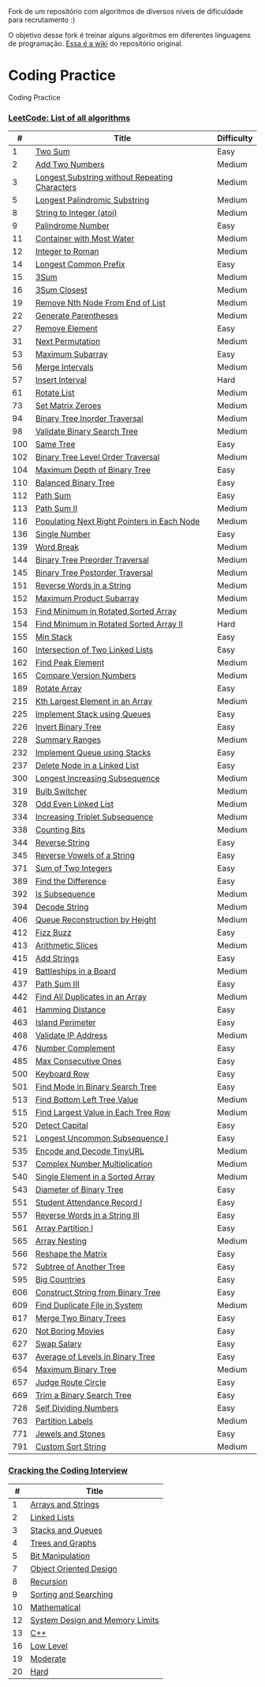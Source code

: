 Fork de um repositório com algoritmos de diversos níveis de dificuldade para recrutamento :)

O objetivo desse fork é treinar alguns algoritmos em diferentes linguagens de programação. [Essa é a wiki](https://github.com/ecpsampaio/recruitment/wiki) do repositório original.

# Coding Practice

Coding Practice

### [LeetCode: List of all algorithms](./LeetCode)

| # | Title | Difficulty |
|---| ----- | ---------- |
|1|[Two Sum](./LeetCode/Two%20Sum/README.md) |Easy|
|2|[Add Two Numbers](./LeetCode/Add%20Two%20Numbers/README.md) |Medium|
|3|[Longest Substring without Repeating Characters](./LeetCode/Longest%20Substring%20without%20Repeating%20Characters/README.md) |Medium|
|5|[Longest Palindromic Substring](./LeetCode/Longest%20Palindromic%20Substring/README.md) |Medium|
|8|[String to Integer (atoi)](./LeetCode/String%20to%20Integer/README.md) |Medium|
|9|[Palindrome Number](./LeetCode/Palindrome%20Number/README.md) |Easy|
|11|[Container with Most Water](./LeetCode/Container%20with%20Most%20Water/README.md) |Medium|
|12|[Integer to Roman](./LeetCode/Integer%20to%20Roman/README.md) |Medium|
|14|[Longest Common Prefix](./LeetCode/Longest%20Common%20Prefix/README.md) |Easy|
|15|[3Sum](./LeetCode/3Sum/README.md) |Medium|
|16|[3Sum Closest](./LeetCode/3Sum%20Closest/README.md) |Medium|
|19|[Remove Nth Node From End of List](./LeetCode/Remove%20Nth%20Node%20From%20End%20of%20List/README.md) |Medium|
|22|[Generate Parentheses](./LeetCode/Generate%20Parentheses/README.md) |Medium|
|27|[Remove Element](./LeetCode/Remove%20Element/README.md) |Easy|
|31|[Next Permutation](./LeetCode/Next%20Permutation/README.md) |Medium|
|53|[Maximum Subarray](./LeetCode/Maximum%20Subarray/README.md) |Easy|
|56|[Merge Intervals](./LeetCode/Merge%20Intervals/README.md) |Medium|
|57|[Insert Interval](./LeetCode/Insert%20Interval/README.md) |Hard|
|61|[Rotate List](./LeetCode/Rotate%20List/README.md) |Medium|
|73|[Set Matrix Zeroes](./LeetCode/Set%20Matrix%20Zeroes/README.md) |Medium|
|94|[Binary Tree Inorder Traversal](./LeetCode/Binary%20Tree%20Inorder%20Traversal/README.md) |Medium|
|98|[Validate Binary Search Tree](./LeetCode/Validate%20Binary%20Search%20Tree/README.md) |Medium|
|100|[Same Tree](./LeetCode/Same%20Tree/README.md) |Easy|
|102|[Binary Tree Level Order Traversal](./LeetCode/Binary%20Tree%20Level%20Order%20Traversal/README.md) |Medium|
|104|[Maximum Depth of Binary Tree](./LeetCode/Maximum%20Depth%20of%20Binary%20Tree/README.md) |Easy|
|110|[Balanced Binary Tree](./LeetCode/Balanced%20Binary%20Tree/README.md) |Easy|
|112|[Path Sum](./LeetCode/Path%20Sum/README.md) |Easy|
|113|[Path Sum II](./LeetCode/Path%20Sum%20II/README.md) |Medium|
|116|[Populating Next Right Pointers in Each Node](./LeetCode/Populating%20Next%20Right%20Pointers%20in%20Each%20Node/README.md) |Medium|
|136|[Single Number](./LeetCode/Single%Number/README.md) |Easy|
|139|[Word Break](./LeetCode/Word%20Break/README.md) |Medium|
|144|[Binary Tree Preorder Traversal](./LeetCode/Binary%20Tree%20Preorder%20Traversal/README.md) |Medium|
|145|[Binary Tree Postorder Traversal](./LeetCode/Binary%20Tree%20Postorder%20Traversal/README.md) |Medium|
|151|[Reverse Words in a String](./LeetCode/Reverse%20Words%20in%20a%20String/README.md) |Medium|
|152|[Maximum Product Subarray](./LeetCode/Maximum%20Product%20Subarray/README.md) |Medium|
|153|[Find Minimum in Rotated Sorted Array](./LeetCode/Find%20Minimum%20in%20Rotated%20Sorted%20Array/README.md) |Medium|
|154|[Find Minimum in Rotated Sorted Array II](./LeetCode/Find%20Minimum%20in%20Rotated%20Sorted%20Array%20II/README.md) |Hard|
|155|[Min Stack](./LeetCode/Min%20Stack/README.md) |Easy|
|160|[Intersection of Two Linked Lists](./LeetCode/Intersection%20of%20Two%20Linked%20Lists/README.md) |Easy|
|162|[Find Peak Element](./LeetCode/Find%20Peak%20Element/README.md) |Medium|
|165|[Compare Version Numbers](./LeetCode/Compare%20Version%20Numbers/README.md) |Medium|
|189|[Rotate Array](./LeetCode/Rotate%20Array/README.md) |Easy|
|215|[Kth Largest Element in an Array](./LeetCode/Kth%20Largest%20Element%20in%20an%20Array/README.md) |Medium|
|225|[Implement Stack using Queues](./LeetCode/Implement%20Stack%20using%20Queues/README.md) |Easy|
|226|[Invert Binary Tree](./LeetCode/Invert%20Binary%20Tree/README.md) |Easy|
|228|[Summary Ranges](./LeetCode/Summary%20Ranges/README.md) |Medium|
|232|[Implement Queue using Stacks](./LeetCode/Implement%20Queue%20using%20Stacks/README.md) |Easy|
|237|[Delete Node in a Linked List](./LeetCode/Delete%20Node%20in%20a%20Linked%20List/README.md) |Easy|
|300|[Longest Increasing Subsequence](./LeetCode/Longest%20Increasing%20Subsequence/README.md) |Medium|
|319|[Bulb Switcher](./LeetCode/Bulb%20Switcher/README.md) |Medium|
|328|[Odd Even Linked List](./LeetCode/Odd%20Even%20Linked%20List/README.md) |Medium|
|334|[Increasing Triplet Subsequence](./LeetCode/Increasing%20Triplet%20Subsequence/README.md) |Medium|
|338|[Counting Bits](./LeetCode/Counting%20Bits/README.md) |Medium|
|344|[Reverse String](./LeetCode/Reverse%20String/README.md) |Easy|
|345|[Reverse Vowels of a String](./LeetCode/Reverse%20Vowels%20of%20a%20String/README.md) |Easy|
|371|[Sum of Two Integers](./LeetCode/Sum%20of%20Two%20Integers/README.md) |Easy|
|389|[Find the Difference](./LeetCode/Find%20the%20Difference/README.md) |Easy|
|392|[Is Subsequence](./LeetCode/Is%20Subsequence/README.md) |Medium|
|394|[Decode String](./LeetCode/Decode%20String/README.md) |Medium|
|406|[Queue Reconstruction by Height](./LeetCode/Queue%20Reconstruction%20by%20Height/README.md) |Medium|
|412|[Fizz Buzz](./LeetCode/Fizz%20Buzz/README.md) |Easy|
|413|[Arithmetic Slices](./LeetCode/Arithmetic%20Slices/README.md) |Medium|
|415|[Add Strings](./LeetCode/Add%20Strings/README.md) |Easy|
|419|[Battleships in a Board](./LeetCode/Battleships%20in%20a%20Board/README.md) |Medium|
|437|[Path Sum III](./LeetCode/Path%20Sum%20III/README.md) |Easy|
|442|[Find All Duplicates in an Array](./LeetCode/Find%20All%20Duplicates%20in%20an%20Array/README.md) |Medium|
|461|[Hamming Distance](./LeetCode/Hamming%20Distance/README.md) |Easy|
|463|[Island Perimeter](./LeetCode/Island%20Perimeter/README.md) |Easy|
|468|[Validate IP Address](./LeetCode/Validate%20IP%20Address/README.md) |Medium|
|476|[Number Complement](./LeetCode/Number%20Complement/README.md) |Easy|
|485|[Max Consecutive Ones](./LeetCode/Max%20Consecutive%20Ones/README.md) |Easy|
|500|[Keyboard Row](./LeetCode/Keyboard%20Row/README.md) |Easy|
|501|[Find Mode in Binary Search Tree](./LeetCode/Find%20Mode%20in%20Binary%20Search%20Tree/README.md) |Easy|
|513|[Find Bottom Left Tree Value](./LeetCode/Find%20Bottom%20Left%20Tree%20Value/README.md) |Medium|
|515|[Find Largest Value in Each Tree Row](./LeetCode/Find%20Largest%20Value%20in%20Each%20Tree%20Row/README.md) |Medium|
|520|[Detect Capital](./LeetCode/Detect%20Capital/README.md) |Easy|
|521|[Longest Uncommon Subsequence I](./LeetCode/Longest%20Uncommon%20Subsequence%20I/README.md) |Easy|
|535|[Encode and Decode TinyURL](./LeetCode/Encode%20and%20Decode%20TinyURL/README.md) |Medium|
|537|[Complex Number Multiplication](./LeetCode/Complex%20Number%20Multiplication/README.md) |Medium|
|540|[Single Element in a Sorted Array](./LeetCode/Single%20Element%20in%20a%20Sorted%20Array/README.md) |Medium|
|543|[Diameter of Binary Tree](./LeetCode/Diameter%20of%20Binary%20Tree/README.md) |Easy|
|551|[Student Attendance Record I](./LeetCode/Student%20Attendance%20Record%20I/README.md) |Easy|
|557|[Reverse Words in a String III](./LeetCode/Reverse%20Words%20in%20a%20String%20III/README.md) |Easy|
|561|[Array Partition I](./LeetCode/Array%20Partition%20I/README.md) |Easy|
|565|[Array Nesting](./LeetCode/Array%20Nesting/README.md) |Medium|
|566|[Reshape the Matrix](./LeetCode/Reshape%20the%20Matrix/README.md) |Easy|
|572|[Subtree of Another Tree](./LeetCode/Subtree%20of%20Another%20Tree/README.md) |Easy|
|595|[Big Countries](./LeetCode/Big%20Countries/README.md) |Easy|
|606|[Construct String from Binary Tree](./LeetCode/Construct%20String%20from%20Binary%20Tree/README.md) |Easy|
|609|[Find Duplicate File in System](./LeetCode/Find%20Duplicate%20File%20in%20System/README.md) |Medium|
|617|[Merge Two Binary Trees](./LeetCode/Merge%20Two%20Binary%20Trees/README.md) |Easy|
|620|[Not Boring Movies](./LeetCode/Not%20Boring%20Movies/README.md) |Easy|
|627|[Swap Salary](./LeetCode/Swap%20Salary/README.md) |Easy|
|637|[Average of Levels in Binary Tree](./LeetCode/Average%20of%20Levels%20in%20Binary%20Tree/README.md) |Easy|
|654|[Maximum Binary Tree](./LeetCode/Maximum%20Binary%20Tree/README.md) |Medium|
|657|[Judge Route Circle](./LeetCode/Judge%20Route%20Circle/README.md) |Easy|
|669|[Trim a Binary Search Tree](./LeetCode/Trim%20a%20Binary%20Search%20Tree/README.md) |Easy|
|728|[Self Dividing Numbers](./LeetCode/Self%20Dividing%20Numbers/README.md) |Easy|
|763|[Partition Labels](./LeetCode/Partition%20Labels/README.md) |Medium|
|771|[Jewels and Stones](./LeetCode/Jewels%20and%20Stones/README.md) |Easy|
|791|[Custom Sort String](./LeetCode/Custom%20Sort%20String/README.md) |Medium|

### [Cracking the Coding Interview](./Cracking%20the%20Coding%20Interview)

| # | Title |
|---| ----- |
|1|[Arrays and Strings](./Cracking%20the%20Coding%20Interview/Arrays%20and%20Strings) |
|2|[Linked Lists](./Cracking%20the%20Coding%20Interview/Linked%20Lists) |
|3|[Stacks and Queues](./Cracking%20the%20Coding%20Interview/Stacks%20and%20Queues) |
|4|[Trees and Graphs](./Cracking%20the%20Coding%20Interview/Trees%20and%20Graphs) |
|5|[Bit Manipulation](./Cracking%20the%20Coding%20Interview/Bit%20Manipulation) |
|7|[Object Oriented Design](./Cracking%20the%20Coding%20Interview/Object%20Oriented%20Design) |
|8|[Recursion](./Cracking%20the%20Coding%20Interview/Recursion) |
|9|[Sorting and Searching](./Cracking%20the%20Coding%20Interview/Sorting%20and%20Searching) |
|10|[Mathematical](./Cracking%20the%20Coding%20Interview/Mathematical) |
|12|[System Design and Memory Limits](./Cracking%20the%20Coding%20Interview/System%20Design%20and%20Memory%20Limits) |
|13|[C++](./Cracking%20the%20Coding%20Interview/C++) |
|16|[Low Level](./Cracking%20the%20Coding%20Interview/Low%20Level) |
|19|[Moderate](./Cracking%20the%20Coding%20Interview/Moderate) |
|20|[Hard](./Cracking%20the%20Coding%20Interview/Hard) |
